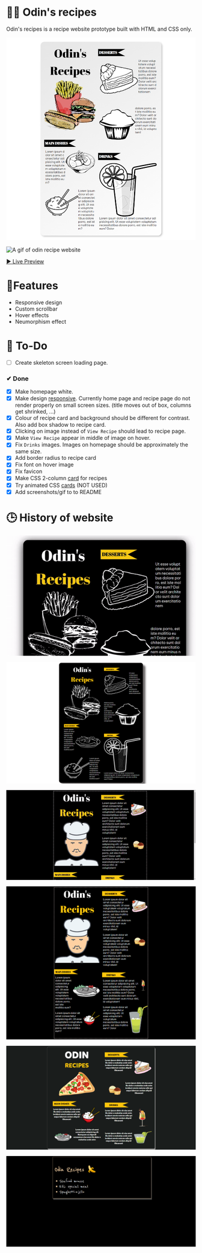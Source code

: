 # 👩‍🍳 Odin's recipes

  Odin's recipes is a recipe website prototype built with HTML and CSS only.

![A screenshot of homepage of odin recipe website](iterations/iteration6img.png)

![A gif of odin recipe website](iterations/iteration6.gif)

[▶ Live Preview](https://creme332.github.io/my-odin-projects/odin-recipes/)

# 🚀Features
- Responsive design
- Custom scrollbar 
- Hover effects
- Neumorphism effect

# 🔨 To-Do
- [ ] Create skeleton screen loading page.

### ✔ Done
- [x] Make homepage white.
- [x] Make design [responsive](https://www.youtube.com/watch?v=na-X_SM8vg0&ab_channel=ColtSteele). Currently home page and recipe page do not render properly on small screen sizes. (title moves out of box, columns get shrinked, ...)
- [x] Colour of recipe card and background should be different for contrast. Also add box shadow to recipe card.
- [x] Clicking on image instead of `View Recipe` should lead to recipe page.
- [x] Make `View Recipe` appear in middle of image on hover.
- [x] Fix `Drinks` images. Images on homepage should be approximately the same size.
- [x] Add border radius to recipe card 
- [x] Fix font on hover image
- [x] Fix favicon 
- [x] Make CSS 2-column [card](https://www.w3schools.com/howto/tryit.asp?filename=tryhow_css_two_columns_responsive) for recipes
- [x] Try animated CSS [cards](https://fireship.io/lessons/css-cards-animated/) (NOT USED)
- [x] Add screenshots/gif to to README

# 🕒 History of website
![Gif of latest version of website](iterations/iteration5.gif)

![latest version of website](iterations/iteration4.png)

![Gif of third version of website](iterations/iteration3gif.gif)

![Third version of website](iterations/Iteration3.png)

![Second version of website](iterations/Iteration2.png)

![First version of website](iterations/Iteration1.png)